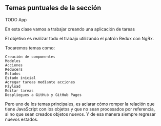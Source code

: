 ## Temas puntuales de la sección
TODO App

En esta clase vamos a trabajar creando una aplicación de tareas

El objetivo es realizar todo el trabajo utilizando el patrón Redux con NgRx.

Tocaremos temas como:

    Creación de componentes
    Modelos
    Acciones
    Reducers
    Estados
    Estado inicial
    Agregar tareas mediante acciones
    Payload
    Editar tareas
    Despliegues a GitHub y GitHub Pages

Pero uno de los temas principales, es aclarar cómo romper la relación que tiene JavaScript con los objetos y que no sean procesados por referencia, si no que sean creados objetos nuevos. Y de esa manera siempre regresar nuevos estados.
